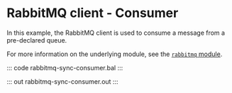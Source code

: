 # RabbitMQ client - Consumer

In this example, the RabbitMQ client is used to consume a message from a pre-declared queue. 

For more information on the underlying module, see the [`rabbitmq` module](https://lib.ballerina.io/ballerinax/rabbitmq/latest).

::: code rabbitmq-sync-consumer.bal :::

::: out rabbitmq-sync-consumer.out :::
